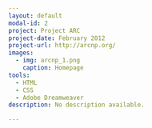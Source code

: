 ```yaml
---
layout: default
modal-id: 2
project: Project ARC
project-date: February 2012
project-url: http://arcnp.org/
images:
  - img: arcnp_1.png
    caption: Homepage
tools:
  - HTML
  - CSS
  - Adobe Dreamweaver
description: No description available.

---
```

